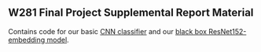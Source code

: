 ## W281 Final Project Supplemental Report Material

Contains code for our basic [CNN classifier](mavoc_basic_cnn.ipynb) and our [black box ResNet152-embedding model](learned_feature.ipynb).
